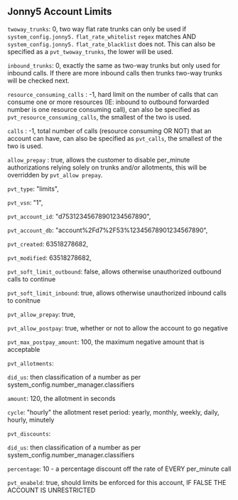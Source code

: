 ## Jonny5 Account Limits

 
 
`twoway_trunks`: 0, two way flat rate trunks can only be used if `system_config.jonny5.` `flat_rate_whitelist` `regex` matches AND `system_config.jonny5.` `flat_rate_blacklist` does not. This can also be specified as a `pvt_twoway_trunks`, the lower will be used.  
   
`inbound_trunks`: 0, exactly the same as two-way trunks but only used for inbound calls. If there are more inbound calls then trunks two-way trunks will be checked next.

`resource_consuming_calls` : -1, hard limit on the number of calls that can consume one or more resources (IE: inbound to outbound forwarded number is one resource consuming call), can also be specified as `pvt_resource_consuming_calls`, the smallest of the two is used.

`calls` : -1, total number of calls (resource consuming OR NOT) that an account can have, can also be specified as `pvt_calls`, the smallest of the two is used.

`allow_prepay` : true, allows the customer to disable per_minute authorizations relying solely on trunks and/or allotments, this will be overridden by `pvt_allow prepay`.

`pvt_type`: "limits",

`pvt_vsn`: "1",
   
`pvt_account_id`: "d75312345678901234567890",
   
`pvt_account_db`: "account%2Fd7%2F53%12345678901234567890",
   
`pvt_created`: 63518278682,
   
`pvt_modified`: 63518278682,
   
`pvt_soft_limit_outbound`: false, allows otherwise unauthorized outbound calls to continue
   
`pvt_soft_limit_inbound`: true, allows otherwise unauthorized inbound calls to conitnue
   
`pvt_allow_prepay`: true,
   
`pvt_allow_postpay`: true, whether or not to allow the account to go negative
   
`pvt_max_postpay_amount`: 100, the maximum negative amount that is acceptable
   
`pvt_allotments`: 
   
`did_us`: then classification of a number as per system_config.number_manager.classifiers
   
`amount`: 120, the allotment in seconds
   
`cycle`: "hourly" the allotment reset period: yearly, monthly, weekly, daily, hourly, minutely
   
`pvt_discounts`: 
   
`did_us`:  then classification of a number as per system_config.number_manager.classifiers
   
`percentage`: 10 - a percentage discount off the rate of EVERY per_minute call
 
`pvt_enabeld`: true,  should limits be enforced for this account, IF FALSE THE ACCOUNT IS UNRESTRICTED




